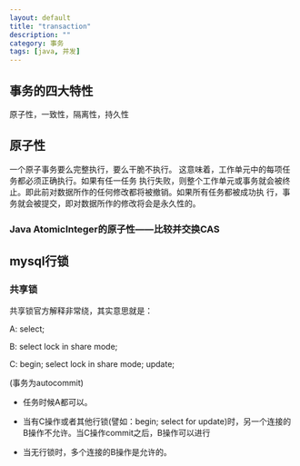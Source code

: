 ```yaml
---
layout: default
title: "transaction"
description: ""
category: 事务
tags: [java, 并发]
---
```


## 事务的四大特性

原子性，一致性，隔离性，持久性

## 原子性

一个原子事务要么完整执行，要么干脆不执行。 这意味着，工作单元中的每项任务都必须正确执行。如果有任一任务
执行失败，则整个工作单元或事务就会被终止。即此前对数据所作的任何修改都将被撤销。如果所有任务都被成功执
行，事务就会被提交，即对数据所作的修改将会是永久性的。

### Java AtomicInteger的原子性——比较并交换CAS

## mysql行锁

### 共享锁

共享锁官方解释非常绕，其实意思就是：

A: select;

B: select lock in share mode;

C: begin; select lock in share mode; update;

(事务为autocommit)

* 任务时候A都可以。

* 当有C操作或者其他行锁(譬如：begin; select for update)时，另一个连接的B操作不允许。当C操作commit之后，B操作可以进行

* 当无行锁时，多个连接的B操作是允许的。
